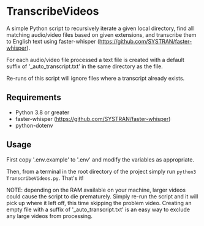 # TranscribeVideos
A simple Python script to recursively iterate a given local directory, find all matching audio/video files based on given extensions, and transcribe them to English text using faster-whisper (https://github.com/SYSTRAN/faster-whisper).

For each audio/video file processed a text file is created with a default suffix of '_auto_transcript.txt' in the same directory as the file.

Re-runs of this script will ignore files where a transcript already exists.

## Requirements

* Python 3.8 or greater
* faster-whisper (https://github.com/SYSTRAN/faster-whisper)
* python-dotenv

## Usage

First copy '.env.example' to '.env' and modify the variables as appropriate.

Then, from a terminal in the root directory of the project simply run `python3 TranscribeVideos.py`. That's it!

NOTE: depending on the RAM available on your machine, larger videos could cause the script to die prematurely. Simply re-run the script and it will pick up where it left off, this time skipping the problem video. Creating an empty file with a suffix of '_auto_transcript.txt' is an easy way to exclude any large videos from processing.
